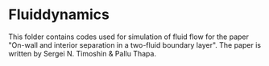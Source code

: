 # Fluiddynamics
This folder contains codes used for simulation of fluid flow for the paper "On-wall and interior separation in a two-fluid boundary layer".
The paper is written by Sergei N. Timoshin & Pallu Thapa.
